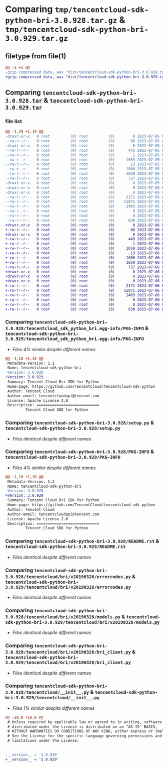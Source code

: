 # Comparing `tmp/tencentcloud-sdk-python-bri-3.0.928.tar.gz` & `tmp/tencentcloud-sdk-python-bri-3.0.929.tar.gz`

## filetype from file(1)

```diff
@@ -1 +1 @@
-gzip compressed data, was "dist/tencentcloud-sdk-python-bri-3.0.928.tar", last modified: Wed Jul  5 00:20:02 2023, max compression
+gzip compressed data, was "dist/tencentcloud-sdk-python-bri-3.0.929.tar", last modified: Thu Jul  6 00:19:58 2023, max compression
```

## Comparing `tencentcloud-sdk-python-bri-3.0.928.tar` & `tencentcloud-sdk-python-bri-3.0.929.tar`

### file list

```diff
@@ -1,19 +1,19 @@
-drwxr-xr-x   0 root         (0) root         (0)        0 2023-07-05 00:20:02.000000 tencentcloud-sdk-python-bri-3.0.928/
--rw-r--r--   0 root         (0) root         (0)       88 2023-07-05 00:20:02.000000 tencentcloud-sdk-python-bri-3.0.928/setup.cfg
-drwxr-xr-x   0 root         (0) root         (0)        0 2023-07-05 00:20:02.000000 tencentcloud-sdk-python-bri-3.0.928/tencentcloud_sdk_python_bri.egg-info/
--rw-r--r--   0 root         (0) root         (0)      445 2023-07-05 00:20:02.000000 tencentcloud-sdk-python-bri-3.0.928/tencentcloud_sdk_python_bri.egg-info/SOURCES.txt
--rw-r--r--   0 root         (0) root         (0)        1 2023-07-05 00:20:02.000000 tencentcloud-sdk-python-bri-3.0.928/tencentcloud_sdk_python_bri.egg-info/dependency_links.txt
--rw-r--r--   0 root         (0) root         (0)     1659 2023-07-05 00:20:02.000000 tencentcloud-sdk-python-bri-3.0.928/tencentcloud_sdk_python_bri.egg-info/PKG-INFO
--rw-r--r--   0 root         (0) root         (0)       13 2023-07-05 00:20:02.000000 tencentcloud-sdk-python-bri-3.0.928/tencentcloud_sdk_python_bri.egg-info/top_level.txt
--rw-r--r--   0 root         (0) root         (0)     1006 2023-07-05 00:20:01.000000 tencentcloud-sdk-python-bri-3.0.928/setup.py
--rw-r--r--   0 root         (0) root         (0)     1659 2023-07-05 00:20:02.000000 tencentcloud-sdk-python-bri-3.0.928/PKG-INFO
--rw-r--r--   0 root         (0) root         (0)      737 2023-07-05 00:20:01.000000 tencentcloud-sdk-python-bri-3.0.928/README.rst
-drwxr-xr-x   0 root         (0) root         (0)        0 2023-07-05 00:20:02.000000 tencentcloud-sdk-python-bri-3.0.928/tencentcloud/
-drwxr-xr-x   0 root         (0) root         (0)        0 2023-07-05 00:20:02.000000 tencentcloud-sdk-python-bri-3.0.928/tencentcloud/bri/
-drwxr-xr-x   0 root         (0) root         (0)        0 2023-07-05 00:20:02.000000 tencentcloud-sdk-python-bri-3.0.928/tencentcloud/bri/v20190328/
--rw-r--r--   0 root         (0) root         (0)     2171 2023-07-05 00:20:02.000000 tencentcloud-sdk-python-bri-3.0.928/tencentcloud/bri/v20190328/errorcodes.py
--rw-r--r--   0 root         (0) root         (0)    11071 2023-07-05 00:20:02.000000 tencentcloud-sdk-python-bri-3.0.928/tencentcloud/bri/v20190328/models.py
--rw-r--r--   0 root         (0) root         (0)     2403 2023-07-05 00:20:02.000000 tencentcloud-sdk-python-bri-3.0.928/tencentcloud/bri/v20190328/bri_client.py
--rw-r--r--   0 root         (0) root         (0)        0 2023-07-05 00:20:02.000000 tencentcloud-sdk-python-bri-3.0.928/tencentcloud/bri/v20190328/__init__.py
--rw-r--r--   0 root         (0) root         (0)        0 2023-07-05 00:20:02.000000 tencentcloud-sdk-python-bri-3.0.928/tencentcloud/bri/__init__.py
--rw-r--r--   0 root         (0) root         (0)      630 2023-07-05 00:20:02.000000 tencentcloud-sdk-python-bri-3.0.928/tencentcloud/__init__.py
+drwxr-xr-x   0 root         (0) root         (0)        0 2023-07-06 00:19:58.000000 tencentcloud-sdk-python-bri-3.0.929/
+-rw-r--r--   0 root         (0) root         (0)       88 2023-07-06 00:19:58.000000 tencentcloud-sdk-python-bri-3.0.929/setup.cfg
+drwxr-xr-x   0 root         (0) root         (0)        0 2023-07-06 00:19:58.000000 tencentcloud-sdk-python-bri-3.0.929/tencentcloud_sdk_python_bri.egg-info/
+-rw-r--r--   0 root         (0) root         (0)      445 2023-07-06 00:19:58.000000 tencentcloud-sdk-python-bri-3.0.929/tencentcloud_sdk_python_bri.egg-info/SOURCES.txt
+-rw-r--r--   0 root         (0) root         (0)        1 2023-07-06 00:19:58.000000 tencentcloud-sdk-python-bri-3.0.929/tencentcloud_sdk_python_bri.egg-info/dependency_links.txt
+-rw-r--r--   0 root         (0) root         (0)     1659 2023-07-06 00:19:58.000000 tencentcloud-sdk-python-bri-3.0.929/tencentcloud_sdk_python_bri.egg-info/PKG-INFO
+-rw-r--r--   0 root         (0) root         (0)       13 2023-07-06 00:19:58.000000 tencentcloud-sdk-python-bri-3.0.929/tencentcloud_sdk_python_bri.egg-info/top_level.txt
+-rw-r--r--   0 root         (0) root         (0)     1006 2023-07-06 00:19:55.000000 tencentcloud-sdk-python-bri-3.0.929/setup.py
+-rw-r--r--   0 root         (0) root         (0)     1659 2023-07-06 00:19:58.000000 tencentcloud-sdk-python-bri-3.0.929/PKG-INFO
+-rw-r--r--   0 root         (0) root         (0)      737 2023-07-06 00:19:55.000000 tencentcloud-sdk-python-bri-3.0.929/README.rst
+drwxr-xr-x   0 root         (0) root         (0)        0 2023-07-06 00:19:58.000000 tencentcloud-sdk-python-bri-3.0.929/tencentcloud/
+drwxr-xr-x   0 root         (0) root         (0)        0 2023-07-06 00:19:58.000000 tencentcloud-sdk-python-bri-3.0.929/tencentcloud/bri/
+drwxr-xr-x   0 root         (0) root         (0)        0 2023-07-06 00:19:58.000000 tencentcloud-sdk-python-bri-3.0.929/tencentcloud/bri/v20190328/
+-rw-r--r--   0 root         (0) root         (0)     2171 2023-07-06 00:19:56.000000 tencentcloud-sdk-python-bri-3.0.929/tencentcloud/bri/v20190328/errorcodes.py
+-rw-r--r--   0 root         (0) root         (0)    11071 2023-07-06 00:19:56.000000 tencentcloud-sdk-python-bri-3.0.929/tencentcloud/bri/v20190328/models.py
+-rw-r--r--   0 root         (0) root         (0)     2403 2023-07-06 00:19:56.000000 tencentcloud-sdk-python-bri-3.0.929/tencentcloud/bri/v20190328/bri_client.py
+-rw-r--r--   0 root         (0) root         (0)        0 2023-07-06 00:19:56.000000 tencentcloud-sdk-python-bri-3.0.929/tencentcloud/bri/v20190328/__init__.py
+-rw-r--r--   0 root         (0) root         (0)        0 2023-07-06 00:19:56.000000 tencentcloud-sdk-python-bri-3.0.929/tencentcloud/bri/__init__.py
+-rw-r--r--   0 root         (0) root         (0)      630 2023-07-06 00:19:55.000000 tencentcloud-sdk-python-bri-3.0.929/tencentcloud/__init__.py
```

### Comparing `tencentcloud-sdk-python-bri-3.0.928/tencentcloud_sdk_python_bri.egg-info/PKG-INFO` & `tencentcloud-sdk-python-bri-3.0.929/tencentcloud_sdk_python_bri.egg-info/PKG-INFO`

 * *Files 4% similar despite different names*

```diff
@@ -1,10 +1,10 @@
 Metadata-Version: 1.1
 Name: tencentcloud-sdk-python-bri
-Version: 3.0.928
+Version: 3.0.929
 Summary: Tencent Cloud Bri SDK for Python
 Home-page: https://github.com/TencentCloud/tencentcloud-sdk-python
 Author: Tencent Cloud
 Author-email: tencentcloudapi@tencent.com
 License: Apache License 2.0
 Description: ============================
         Tencent Cloud SDK for Python
```

### Comparing `tencentcloud-sdk-python-bri-3.0.928/setup.py` & `tencentcloud-sdk-python-bri-3.0.929/setup.py`

 * *Files identical despite different names*

### Comparing `tencentcloud-sdk-python-bri-3.0.928/PKG-INFO` & `tencentcloud-sdk-python-bri-3.0.929/PKG-INFO`

 * *Files 4% similar despite different names*

```diff
@@ -1,10 +1,10 @@
 Metadata-Version: 1.1
 Name: tencentcloud-sdk-python-bri
-Version: 3.0.928
+Version: 3.0.929
 Summary: Tencent Cloud Bri SDK for Python
 Home-page: https://github.com/TencentCloud/tencentcloud-sdk-python
 Author: Tencent Cloud
 Author-email: tencentcloudapi@tencent.com
 License: Apache License 2.0
 Description: ============================
         Tencent Cloud SDK for Python
```

### Comparing `tencentcloud-sdk-python-bri-3.0.928/README.rst` & `tencentcloud-sdk-python-bri-3.0.929/README.rst`

 * *Files identical despite different names*

### Comparing `tencentcloud-sdk-python-bri-3.0.928/tencentcloud/bri/v20190328/errorcodes.py` & `tencentcloud-sdk-python-bri-3.0.929/tencentcloud/bri/v20190328/errorcodes.py`

 * *Files identical despite different names*

### Comparing `tencentcloud-sdk-python-bri-3.0.928/tencentcloud/bri/v20190328/models.py` & `tencentcloud-sdk-python-bri-3.0.929/tencentcloud/bri/v20190328/models.py`

 * *Files identical despite different names*

### Comparing `tencentcloud-sdk-python-bri-3.0.928/tencentcloud/bri/v20190328/bri_client.py` & `tencentcloud-sdk-python-bri-3.0.929/tencentcloud/bri/v20190328/bri_client.py`

 * *Files identical despite different names*

### Comparing `tencentcloud-sdk-python-bri-3.0.928/tencentcloud/__init__.py` & `tencentcloud-sdk-python-bri-3.0.929/tencentcloud/__init__.py`

 * *Files 1% similar despite different names*

```diff
@@ -10,8 +10,8 @@
 # Unless required by applicable law or agreed to in writing, software
 # distributed under the License is distributed on an "AS IS" BASIS,
 # WITHOUT WARRANTIES OR CONDITIONS OF ANY KIND, either express or implied.
 # See the License for the specific language governing permissions and
 # limitations under the License.
 
 
-__version__ = '3.0.928'
+__version__ = '3.0.929'
```

